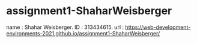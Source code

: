 # assignment1-ShaharWeisberger


name : Shahar Weisberger.
ID : 313434615.
url : https://web-development-environments-2021.github.io/assignment1-ShaharWeisberger/
